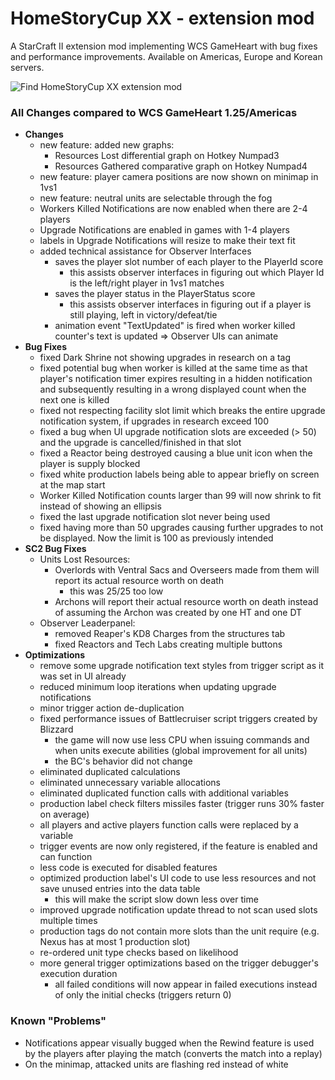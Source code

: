 # HomeStoryCup XX - extension mod

A StarCraft II extension mod implementing WCS GameHeart with bug fixes and performance improvements.
Available on Americas, Europe and Korean servers.

![Find HomeStoryCup XX extension mod](https://pbs.twimg.com/media/FUlMat4WQAItXQm?format=jpg&name=medium)


### All Changes compared to WCS GameHeart 1.25/Americas
- **Changes**
  - new feature: added new graphs:
    - Resources Lost differential graph on Hotkey Numpad3
    - Resources Gathered comparative graph on Hotkey Numpad4
  - new feature: player camera positions are now shown on minimap in 1vs1
  - new feature: neutral units are selectable through the fog
  - Workers Killed Notifications are now enabled when there are 2-4 players
  - Upgrade Notifications are enabled in games with 1-4 players
  - labels in Upgrade Notifications will resize to make their text fit
  - added technical assistance for Observer Interfaces
    - saves the player slot number of each player to the PlayerId score
      - this assists observer interfaces in figuring out which Player Id is the left/right player in 1vs1 matches
    - saves the player status in the PlayerStatus score
      - this assists observer interfaces in figuring out if a player is still playing, left in victory/defeat/tie
    - animation event "TextUpdated" is fired when worker killed counter's text is updated => Observer UIs can animate
- **Bug Fixes**
  - fixed Dark Shrine not showing upgrades in research on a tag
  - fixed potential bug when worker is killed at the same time as that player's notification timer expires resulting in a hidden notification and subsequently resulting in a wrong displayed count when the next one is killed
  - fixed not respecting facility slot limit which breaks the entire upgrade notification system, if upgrades in research exceed 100
  - fixed a bug when UI upgrade notification slots are exceeded (> 50) and the upgrade is cancelled/finished in that slot
  - fixed a Reactor being destroyed causing a blue unit icon when the player is supply blocked
  - fixed white production labels being able to appear briefly on screen at the map start
  - Worker Killed Notification counts larger than 99 will now shrink to fit instead of showing an ellipsis
  - fixed the last upgrade notification slot never being used
  - fixed having more than 50 upgrades causing further upgrades to not be displayed. Now the limit is 100 as previously intended
- **SC2 Bug Fixes**
  - Units Lost Resources:
    - Overlords with Ventral Sacs and Overseers made from them will report its actual resource worth on death
      - this was 25/25 too low
    - Archons will report their actual resource worth on death instead of assuming the Archon was created by one HT and one DT
  - Observer Leaderpanel:
    - removed Reaper's KD8 Charges from the structures tab
    - fixed Reactors and Tech Labs creating multiple buttons
- **Optimizations**
  - remove some upgrade notification text styles from trigger script as it was set in UI already
  - reduced minimum loop iterations when updating upgrade notifications
  - minor trigger action de-duplication
  - fixed performance issues of Battlecruiser script triggers created by Blizzard
    - the game will now use less CPU when issuing commands and when units execute abilities (global improvement for all units)
    - the BC's behavior did not change
  - eliminated duplicated calculations
  - eliminated unnecessary variable allocations
  - eliminated duplicated function calls with additional variables
  - production label check filters missiles faster (trigger runs 30% faster on average)
  - all players and active players function calls were replaced by a variable
  - trigger events are now only registered, if the feature is enabled and can function
  - less code is executed for disabled features
  - optimized production label's UI code to use less resources and not save unused entries into the data table
    - this will make the script slow down less over time
  - improved upgrade notification update thread to not scan used slots multiple times
  - production tags do not contain more slots than the unit require (e.g. Nexus has at most 1 production slot)
  - re-ordered unit type checks based on likelihood
  - more general trigger optimizations based on the trigger debugger's execution duration
    - all failed conditions will now appear in failed executions instead of only the initial checks (triggers return 0)

### Known "Problems"
- Notifications appear visually bugged when the Rewind feature is used by the players after playing the match (converts the match into a replay)
- On the minimap, attacked units are flashing red instead of white
